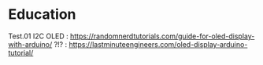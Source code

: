 # Education 
Test.01
I2C OLED : https://randomnerdtutorials.com/guide-for-oled-display-with-arduino/
?!? : https://lastminuteengineers.com/oled-display-arduino-tutorial/
